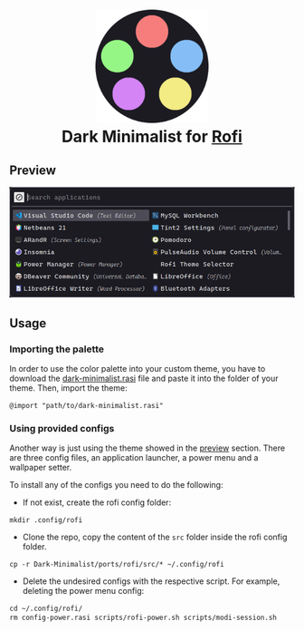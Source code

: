 <h1 align="center"> 
    <img src="../../assets/palette/logo/Dark Minimalist logo.png" width="200" alt="Logo"><br/>
    Dark Minimalist for <a href="https://github.com/davatorium/rofi">Rofi</a>
</h1>

## Preview

<p align="center">
    <img src="assets/preview.png"/>
</p>

## Usage

### Importing the palette

In order to use the color palette into your custom theme, you have to download the [dark-minimalist.rasi](https://github.com/LeonN534/Dark-Minimalist/blob/main/ports/rofi/src/themes/dark-minimalist.rasi) file and paste it into the folder of your theme. Then, import the theme:

```rasi
@import "path/to/dark-minimalist.rasi"
```

### Using provided configs

Another way is just using the theme showed in the [preview](#preview) section. There are three config files, an application launcher, a power menu and a wallpaper setter.

To install any of the configs you need to do the following:

- If not exist, create the rofi config folder:
```shell
mkdir .config/rofi
```

- Clone the repo, copy the content of the ```src``` folder inside the rofi config folder.

```shell
cp -r Dark-Minimalist/ports/rofi/src/* ~/.config/rofi
```

- Delete the undesired configs with the respective script. For example, deleting the power menu config:

```shell
cd ~/.config/rofi/
rm config-power.rasi scripts/rofi-power.sh scripts/modi-session.sh
```
